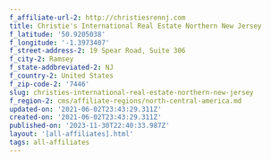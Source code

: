 ```yaml
---
f_affiliate-url-2: http://christiesrennj.com
title: Christie's International Real Estate Northern New Jersey
f_latitude: '50.9205038'
f_longitude: '-1.3973407'
f_street-address-2: 19 Spear Road, Suite 306­
f_city-2: Ramsey­
f_state-addbreviated-2: NJ­
f_country-2: United States
f_zip-code-2: '7446'
slug: christies-international-real-estate-northern-new-jersey
f_region-2: cms/affiliate-regions/north-central-america.md
updated-on: '2021-06-02T23:43:29.311Z'
created-on: '2021-06-02T23:43:29.311Z'
published-on: '2023-11-30T22:40:33.987Z'
layout: '[all-affiliates].html'
tags: all-affiliates
---
```



